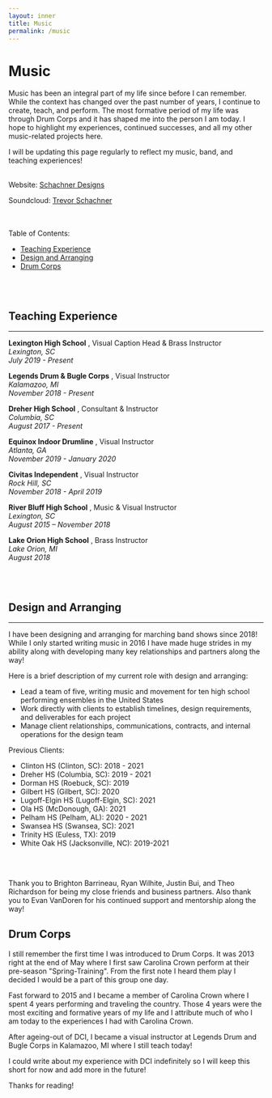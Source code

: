 ```yaml
---
layout: inner
title: Music
permalink: /music
---
```


# Music

Music has been an integral part of my life since before I can remember. While the context has changed over the past number of years, I continue to create, teach, and perform. The most formative period of my life was through Drum Corps and it has shaped me into the person I am today. I hope to highlight my experiences, continued successes, and all my other music-related projects here. 

I will be updating this page regularly to reflect my <span class="brandText">music, band, and teaching</span> experiences!
<br>
<br>

Website: <a href="https://trevorschachner.wixsite.com/mysite" target="_blank">Schachner Designs</a>

Soundcloud: <a href="https://soundcloud.com/trevor-schachner-56916757" target="_blank"> Trevor Schachner</a>  
<br>
<br>

Table of  Contents:
- [Teaching Experience](#teaching-experience)
- [Design and Arranging](#design-and-arranging)
- [Drum Corps](#drum-corps)


<br>
<br>

## Teaching Experience
---
**Lexington High School** , Visual Caption Head & Brass Instructor
<br>_Lexington, SC 
<br>July 2019 - Present_

**Legends Drum & Bugle Corps** , Visual Instructor
<br>_Kalamazoo, MI
<br>November 2018 - Present_

**Dreher High School** , Consultant & Instructor
<br>_Columbia, SC 
<br>August 2017 - Present_

**Equinox Indoor Drumline** , Visual Instructor
<br>_Atlanta, GA 
<br>November 2019 - January 2020_

**Civitas Independent** , Visual Instructor
<br>_Rock Hill, SC
<br>November 2018 - April 2019_

**River Bluff High School** , Music & Visual Instructor
<br>_Lexington, SC 
<br>August 2015 – November 2018_

**Lake Orion High School** , Brass Instructor
<br>_Lake Orion, MI 
<br>August 2018_


<br>
<br>

## Design and Arranging
___
I have been designing and arranging for marching band shows since 2018! While I only started writing music in 2016 I have made huge strides in my ability along with developing many key relationships and partners along the way! 

Here is a brief description of my current role with design and arranging: 

- Lead a team of five, writing music and movement for ten high school performing ensembles in the United States
- Work directly with clients to establish timelines, design requirements, and deliverables for each project
- Manage client relationships, communications, contracts, and internal operations for the design team


Previous Clients: 
- Clinton HS (Clinton, SC): 2018 - 2021
- Dreher HS (Columbia, SC): 2019 - 2021
- Dorman HS (Roebuck, SC): 2019
- Gilbert HS (Gilbert, SC): 2020
- Lugoff-Elgin HS (Lugoff-Elgin, SC): 2021
- Ola HS (McDonough, GA): 2021
- Pelham HS (Pelham, AL): 2020 - 2021
- Swansea HS (Swansea, SC): 2021
- Trinity HS (Euless, TX): 2019
- White Oak HS (Jacksonville, NC): 2019-2021

<br>
<br>

Thank you to Brighton Barrineau, Ryan Wilhite, Justin Bui, and Theo Richardson for being my close friends and business partners. 
Also thank you to Evan VanDoren for his continued support and mentorship along the way! 


## Drum Corps

I still remember the first time I was introduced to Drum Corps. It was 2013 right at the end of May where I first saw Carolina Crown perform at their pre-season "Spring-Training". From the first note I heard them play I decided I would be a part of this group one day.

Fast forward to 2015 and I became a member of Carolina Crown where I spent 4 years performing and traveling the country. Those 4 years were the most exciting and formative years of my life and I attribute much of who I am today to the experiences I had with Carolina Crown. 

After ageing-out of DCI, I became a visual instructor at Legends Drum and Bugle Corps in Kalamazoo, MI where I still teach today! 

I could write about my experience with DCI indefinitely so I will keep this short for now and add more in the future!

Thanks for reading!